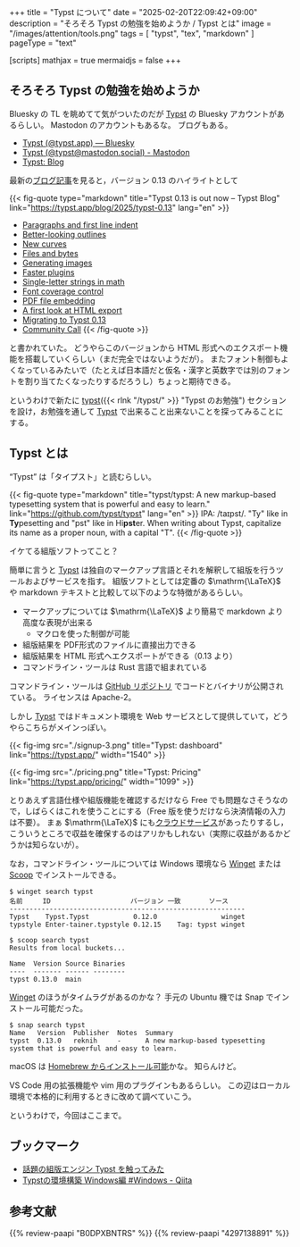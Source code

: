 +++
title = "Typst について"
date =  "2025-02-20T22:09:42+09:00"
description = "そろそろ Typst の勉強を始めようか / Typst とは"
image = "/images/attention/tools.png"
tags  = [ "typst", "tex", "markdown" ]
pageType = "text"

[scripts]
  mathjax = true
  mermaidjs = false
+++

## そろそろ Typst の勉強を始めようか

Bluesky の TL を眺めてて気がついたのだが [Typst] の Bluesky アカウントがあるらしい。
Mastodon のアカウントもあるな。
ブログもある。

- [Typst (@typst.app) — Bluesky](https://bsky.app/profile/typst.app)
- [Typst (@typst@mastodon.social) - Mastodon](https://mastodon.social/@typst)
- [Typst: Blog](https://typst.app/blog/)

最新の[ブログ記事](https://typst.app/blog/2025/typst-0.13 "Typst 0.13 is out now – Typst Blog")を見ると，バージョン 0.13 のハイライトとして

{{< fig-quote type="markdown" title="Typst 0.13 is out now – Typst Blog" link="https://typst.app/blog/2025/typst-0.13" lang="en" >}}
- [Paragraphs and first line indent](https://typst.app/blog/2025/typst-0.13#paragraphs-and-first-line-indent)
- [Better-looking outlines](https://typst.app/blog/2025/typst-0.13#better-looking-outlines)
- [New curves](https://typst.app/blog/2025/typst-0.13#new-curves)
- [Files and bytes](https://typst.app/blog/2025/typst-0.13#new-curves)
- [Generating images](https://typst.app/blog/2025/typst-0.13#generating-images)
- [Faster plugins](https://typst.app/blog/2025/typst-0.13#faster-plugins)
- [Single-letter strings in math](https://typst.app/blog/2025/typst-0.13#single-letter-strings-in-math)
- [Font coverage control](https://typst.app/blog/2025/typst-0.13#font-coverage-control)
- [PDF file embedding](https://typst.app/blog/2025/typst-0.13#pdf-file-embedding)
- [A first look at HTML export](https://typst.app/blog/2025/typst-0.13#a-first-look-at-html-export)
- [Migrating to Typst 0.13](https://typst.app/blog/2025/typst-0.13#migrating)
- [Community Call](https://typst.app/blog/2025/typst-0.13#community-call)
{{< /fig-quote >}}

と書かれていた。
どうやらこのバージョンから HTML 形式へのエクスポート機能を搭載していくらしい（まだ完全ではないようだが）。
またフォント制御もよくなっているみたいで（たとえば日本語だと仮名・漢字と英数字では別のフォントを割り当てたくなったりするだろうし）ちょっと期待できる。

というわけで新たに [typst]({{< rlnk "/typst/" >}} "Typst のお勉強") セクションを設け，お勉強を通して [Typst] で出来ること出来ないことを探ってみることにする。

## Typst とは

“Typst” は「タイプスト」と読むらしい。

{{< fig-quote type="markdown" title="typst/typst: A new markup-based typesetting system that is powerful and easy to learn." link="https://github.com/typst/typst" lang="en" >}}
IPA: /taɪpst/. "Ty" like in **Ty**pesetting and "pst" like in Hi**pst**er. When writing about Typst, capitalize its name as a proper noun, with a capital "T".
{{< /fig-quote >}}

イケてる組版ソフトってこと？

簡単に言うと [Typst] は独自のマークアップ言語とそれを解釈して組版を行うツールおよびサービスを指す。
組版ソフトとしては定番の $\mathrm{\LaTeX}$ や markdown テキストと比較して以下のような特徴があるらしい。

- マークアップについては $\mathrm{\LaTeX}$ より簡易で markdown より高度な表現が出来る
  - マクロを使った制御が可能
- 組版結果を PDF形式のファイルに直接出力できる
- 組版結果を HTML 形式へエクスポートができる（0.13 より）
- コマンドライン・ツールは Rust 言語で組まれている

コマンドライン・ツールは [GitHub リポジトリ][typst/typst] でコードとバイナリが公開されている。
ライセンスは Apache-2。

しかし [Typst] ではドキュメント環境を Web サービスとして提供していて，どうやらこちらがメインっぽい。

{{< fig-img src="./signup-3.png" title="Typst: dashboard" link="https://typst.app/" width="1540" >}}

{{< fig-img src="./pricing.png" title="Typst: Pricing" link="https://typst.app/pricing/" width="1099" >}}

とりあえず言語仕様や組版機能を確認するだけなら Free でも問題なさそうなので，しばらくはこれを使うことにする（Free 版を使うだけなら決済情報の入力は不要）。
まぁ $\mathrm{\LaTeX}$ にも[クラウドサービス](https://cloudlatex.io/ "Cloud LaTeX | Build your own LaTeX environment, in seconds")があったりするし，こういうところで収益を確保するのはアリかもしれない（実際に収益があるかどうかは知らないが）。

なお，コマンドライン・ツールについては Windows 環境なら [Winget][winget] または [Scoop] でインストールできる。

```text
$ winget search typst
名前     ID                    バージョン 一致       ソース
-----------------------------------------------------------
Typst    Typst.Typst           0.12.0                winget
typstyle Enter-tainer.typstyle 0.12.15    Tag: typst winget

$ scoop search typst
Results from local buckets...

Name  Version Source Binaries
----  ------- ------ --------
typst 0.13.0  main
```

[Winget][winget] のほうがタイムラグがあるのかな？ 手元の Ubuntu 機では Snap でインストール可能だった。

```text
$ snap search typst
Name   Version  Publisher  Notes  Summary
typst  0.13.0   reknih     -      A new markup-based typesetting system that is powerful and easy to learn.
```

macOS は [Homebrew からインストール可能](https://formulae.brew.sh/formula/typst "typst — Homebrew Formulae")かな。
知らんけど。

VS Code 用の拡張機能や vim 用のプラグインもあるらしい。
この辺はローカル環境で本格的に利用するときに改めて調べていこう。

というわけで，今回はここまで。

## ブックマーク

- [話題の組版エンジン Typst を触ってみた](https://zenn.dev/monaqa/articles/2023-04-19-typst-introduction)
- [Typstの環境構築 Windows編 #Windows - Qiita](https://qiita.com/denkiuo604/items/21e8758ab160bf895e34)

[Typst]: https://typst.app/ "Typst: Compose papers faster"
[typst/typst]: https://github.com/typst/typst "typst/typst: A new markup-based typesetting system that is powerful and easy to learn."
[winget]: https://github.com/microsoft/winget-cli "microsoft/winget-cli: Windows Package Manager CLI (aka winget)"
[Scoop]: https://scoop.sh/ "Scoop"

## 参考文献

{{% review-paapi "B0DPXBNTRS" %}} <!-- Typst完全入門-->
{{% review-paapi "4297138891" %}} <!-- ［改訂第9版］LaTeX美文書作成入門 -->
